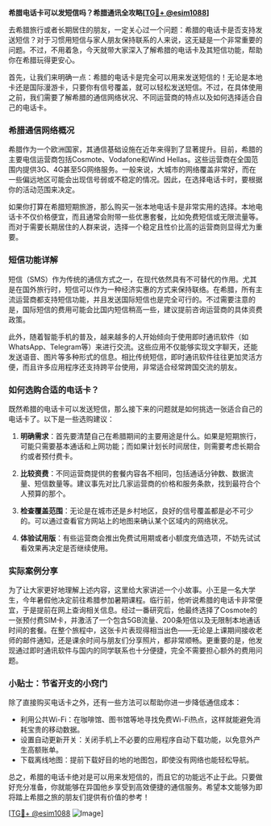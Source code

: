 **希腊电话卡可以发短信吗？希腊通讯全攻略[[TG💪+ @esim1088](https://t.me/s/esim1088)]**

去希腊旅行或者长期居住的朋友，一定关心过一个问题：希腊的电话卡是否支持发送短信？对于习惯用短信与家人朋友保持联系的人来说，这无疑是一个非常重要的问题。不过，不用着急，今天就带大家深入了解希腊的电话卡及其短信功能，帮助你在希腊玩得更安心。

首先，让我们来明确一点：希腊的电话卡是完全可以用来发送短信的！无论是本地卡还是国际漫游卡，只要你有信号覆盖，就可以轻松发送短信。不过，在具体使用之前，我们需要了解希腊的通信网络状况、不同运营商的特点以及如何选择适合自己的电话卡。

### 希腊通信网络概况

希腊作为一个欧洲国家，其通信基础设施在近年来得到了显著提升。目前，希腊的主要电信运营商包括Cosmote、Vodafone和Wind Hellas。这些运营商在全国范围内提供3G、4G甚至5G网络服务。一般来说，大城市的网络覆盖非常好，而在一些偏远地区可能会出现信号弱或不稳定的情况。因此，在选择电话卡时，要根据你的活动范围来决定。

如果你打算在希腊短期旅游，那么购买一张本地电话卡是非常实用的选择。本地电话卡不仅价格便宜，而且通常会附带一些优惠套餐，比如免费短信或无限流量等。而对于需要长期居住的人群来说，选择一个稳定且性价比高的运营商则显得尤为重要。

### 短信功能详解

短信（SMS）作为传统的通信方式之一，在现代依然具有不可替代的作用。尤其是在国外旅行时，短信可以作为一种经济实惠的方式来保持联络。在希腊，所有主流运营商都支持短信功能，并且发送国际短信也是完全可行的。不过需要注意的是，国际短信的费用可能会比国内短信稍高一些，建议提前咨询运营商的具体资费政策。

此外，随着智能手机的普及，越来越多的人开始倾向于使用即时通讯软件（如WhatsApp、Telegram等）来进行交流。这些应用不仅能够实现文字聊天，还能发送语音、图片等多种形式的信息。相比传统短信，即时通讯软件往往更加灵活方便，而且许多应用程序还支持跨平台使用，非常适合经常跨国交流的朋友。

### 如何选购合适的电话卡？

既然希腊的电话卡可以发送短信，那么接下来的问题就是如何挑选一张适合自己的电话卡了。以下是一些选购建议：

1. **明确需求**：首先要清楚自己在希腊期间的主要用途是什么。如果是短期旅行，可能只需要基本通话和上网功能；而如果计划长时间居住，则需要考虑长期合约或者预付费卡。
   
2. **比较资费**：不同运营商提供的套餐内容各不相同，包括通话分钟数、数据流量、短信数量等。建议事先对比几家运营商的价格和服务条款，找到最符合个人预算的那个。

3. **检查覆盖范围**：无论是在城市还是乡村地区，良好的信号覆盖都是必不可少的。可以通过查看官方网站上的地图来确认某个区域内的网络状况。

4. **体验试用版**：有些运营商会推出免费试用期或者小额度充值选项，不妨先试试看效果再决定是否继续使用。

### 实际案例分享

为了让大家更好地理解上述内容，这里给大家讲述一个小故事。小王是一名大学生，今年暑假他决定前往希腊参加暑期课程。临行前，他听说希腊的电话卡非常便宜，于是提前在网上查询相关信息。经过一番研究后，他最终选择了Cosmote的一张预付费SIM卡，并激活了一个包含5GB流量、200条短信以及无限制本地通话时间的套餐。在整个旅程中，这张卡片表现得相当出色——无论是上课期间接收老师的邮件通知，还是课余时间与朋友们分享照片，都非常顺畅。更重要的是，他发现通过即时通讯软件与国内的同学联系也十分便捷，完全不需要担心额外的费用问题。

### 小贴士：节省开支的小窍门

除了直接购买电话卡之外，还有一些方法可以帮助你进一步降低通信成本：

- 利用公共Wi-Fi：在咖啡馆、图书馆等地寻找免费Wi-Fi热点，这样就能避免消耗宝贵的移动数据。
- 设置自动更新开关：关闭手机上不必要的应用程序自动下载功能，以免意外产生高额账单。
- 下载离线地图：提前下载好目的地的地图包，即使没有网络也能轻松导航。

总之，希腊的电话卡绝对是可以用来发短信的，而且它的功能远不止于此。只要做好充分准备，你就能够在异国他乡享受到高效便捷的通信服务。希望本文能够为即将踏上希腊之旅的朋友们提供有价值的参考！

[[TG💪+ @esim1088](https://t.me/s/esim1088) ![Image](https://i.postimg.cc/4NQfJmqS/Snipaste-2025-05-13-00-14-12.png)]